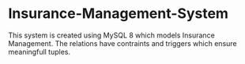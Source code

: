 # Insurance-Management-System
This system is created using MySQL 8 which models Insurance Management.
The relations have contraints and triggers which ensure meaningfull tuples.
